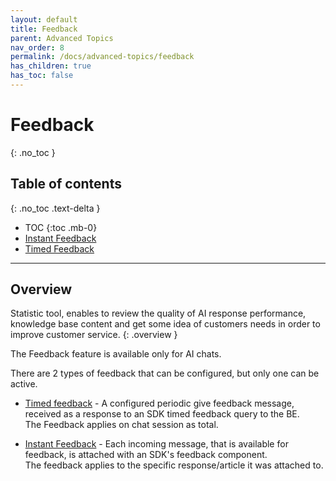 ```yaml
---
layout: default
title: Feedback
parent: Advanced Topics
nav_order: 8
permalink: /docs/advanced-topics/feedback
has_children: true
has_toc: false
---
```


# Feedback
{: .no_toc }

## Table of contents
{: .no_toc .text-delta }

- TOC
{:toc .mb-0}
- [Instant Feedback](./instant-feedback)
- [Timed Feedback](./timed-feedback) 

---

## Overview
Statistic tool, enables to review the quality of AI response performance, knowledge base content and get some idea of customers needs in order to improve customer service.
{: .overview }

The Feedback feature is available only for AI chats.   

There are 2 types of feedback that can be configured, but only one can be active.

- [Timed feedback](./timed-feedback) - A configured periodic give feedback message, received as a response to an SDK timed feedback query to the BE.  
The Feedback applies on chat session as total.

- [Instant Feedback](./instant-feedback) - Each incoming message, that is available for feedback, is attached with an SDK's feedback component.   
The feedback applies to the specific response/article it was attached to.